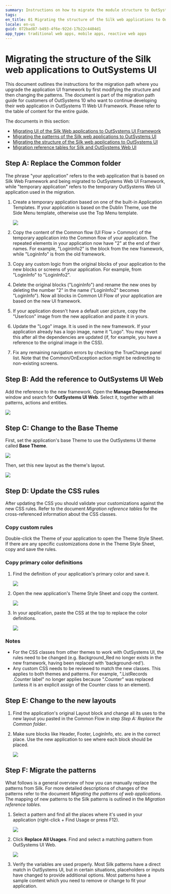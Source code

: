 ```yaml
---
summary: Instructions on how to migrate the module structure to OutSystems UI Web framework.
tags: 
en_title: 01 Migrating the structure of the Silk web applications to OutSystems UI
locale: en-us
guid: 072bad87-b493-4f6e-922d-17b22c4404d1
app_type: traditional web apps, mobile apps, reactive web apps
---
```


# Migrating the structure of the Silk web applications to OutSystems UI

This document outlines the instructions for the migration path where you upgrade the application UI framework by first modifying the structure and then changing the patterns. The document is part of the migration path guide for customers of OutSystems 10 who want to continue developing their web application in OutSystems 11 Web UI Framework. Please refer to the table of content for the entire guide.

<div class="info" markdown="1">

The documents in this section:

* [Migrating UI of the Silk Web applications to OutSystems UI Framework](intro.md)
* [Migrating the patterns of the Silk web applications to OutSystems UI](migrate-patterns.md)
* [Migrating the structure of the Silk web applications to OutSystems UI](migrate-structure.md)
* [Migration reference tables for Silk and OutSystems Web UI](migration-reference-tables.md)

</div>

## Step A: Replace the Common folder

The phrase "your application" refers to the web application that is based on Silk Web Framework and being migrated to OutSystems Web UI Framework, while "temporary application" refers to the temporary OutSystems Web UI application used in the migration.

1. Create a temporary application based on one of the built-in Application Templates. If your application is based on the Dublin Theme, use the Side Menu template, otherwise use the Top Menu template.

    ![](images/image63.png)

1. Copy the content of the Common flow (UI Flow > Common) of the temporary application into the Common flow of your application. The repeated elements in your application now have "2" at the end of their names. For example, "LoginInfo2" is the block from the new framework, while "LoginInfo" is from the old framework.
1. Copy any custom logic from the original blocks of your application to the new blocks or screens of your application. For example, from "LoginInfo" to "LoginInfo2".
1. Delete the original blocks ("LoginInfo") and rename the new ones by deleting the number "2" in the name ("LoginInfo2" becomes "LoginInfo"). Now all blocks in Common UI Flow of your application are based on the new UI framework.
1. If your application doesn't have a default user picture, copy the "UserIcon" image from the new application and paste it in yours.
1. Update the "Logo" image. It is used in the new framework. If your application already has a logo image, name it "Logo". You may revert this after all the dependencies are updated (if, for example, you have a reference to the original image in the CSS).
1. Fix any remaining navigation errors by checking the TrueChange panel list. Note that the Common/OnException action might be redirecting to non-existing screens.

## Step B: Add the reference to OutSystems UI Web

Add the reference to the new framework. Open the **Manage Dependencies** window and search for **OutSystems UI Web**. Select it, together with all patterns, actions and entities.

![](images/image12.png)

## Step C: Change to the Base Theme

First, set the application's base Theme to use the OutSystems UI theme called **Base Theme**.

![](images/image107.png)

Then, set this new layout as the theme's layout.

![](images/image32.png)

## Step D: Update the CSS rules

After updating the CSS you should validate your customizations against the new CSS rules. Refer to the document _Migration reference tables_ for the cross-referenced information about the CSS classes.

### Copy custom rules

Double-click the Theme of your application to open the Theme Style Sheet. If there are any specific customizations done in the Theme Style Sheet, copy and save the rules.

### Copy primary color definitions

1. Find the definition of your application's primary color and save it.

    ![](images/image151.png)

1. Open the new application's Theme Style Sheet and copy the content.

    ![](images/image152.png?width=600)

1. In your application, paste the CSS at the top to replace the color definitions.

    ![](images/image58.png?width=600)

### Notes

* For the CSS classes from other themes to work with OutSystems UI, the rules need to be changed (e.g. Background_Red no longer exists in the new framework, having been replaced with 'background-red').
* Any custom CSS needs to be reviewed to match the new classes. This applies to both themes and patterns. For example, ".ListRecords .Counter label" no longer applies because ".Counter" was replaced (unless it is an explicit assign of the Counter class to an element).

## Step E: Change to the new layouts

1. Find the application's original Layout block and change all its uses to the new layout you pasted in the Common Flow in step _Step A: Replace the Common folder_.

1. Make sure blocks like Header, Footer, LoginInfo, etc. are in the correct place. Use the new application to see where each block should be placed.

    ![](images/image7.png)

## Step F: Migrate the patterns

What follows is a general overview of how you can manually replace the patterns from Silk. For more detailed descriptions of changes of the patterns refer to the document _Migrating the patterns of web applications_. The mapping of new patterns to the Silk patterns is outlined in the _Migration reference tables_.

1. Select a pattern and find all the places where it's used in your application (right-click + Find Usage or press F12).

    ![](images/image13.png?width=600)

1. Click **Replace All Usages**. Find and select a matching pattern from OutSystems UI Web.

    ![](images/image39.png)

1. Verify the variables are used properly. Most Silk patterns have a direct match in OutSystems UI, but in certain situations, placeholders or inputs have changed to provide additional options. Most patterns have a sample content which you need to remove or change to fit your application.
